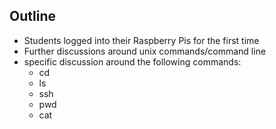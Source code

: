 ## Outline

* Students logged into their Raspberry Pis for the first time
* Further discussions around unix commands/command line
* specific discussion around the following commands:
  * cd
  * ls 
  * ssh
  * pwd
  * cat
